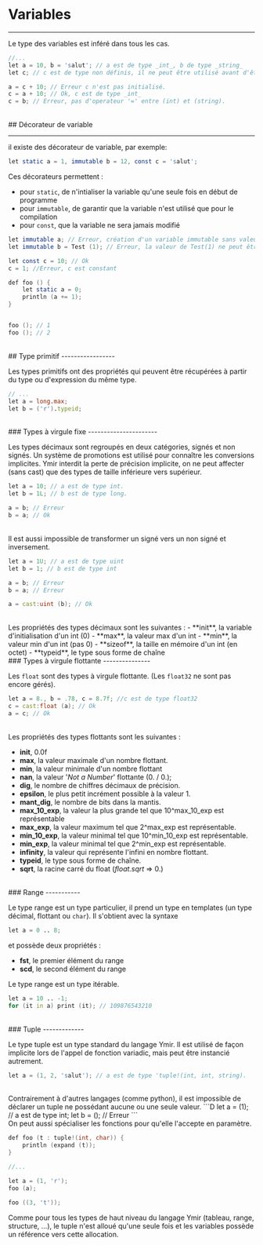 # Variables
 <hr>

Le type des variables est inféré dans tous les cas.

```D
//...
let a = 10, b = 'salut'; // a est de type _int_, b de type _string_
let c; // c est de type non définis, il ne peut être utilisé avant d'être affecté.

a = c + 10; // Erreur c n'est pas initialisé.
c = a + 10; // Ok, c est de type _int_
c = b; // Erreur, pas d'operateur '=' entre (int) et (string).

```

<br>
## Décorateur de variable
<hr>

il existe des décorateur de variable, par exemple:
```D
let static a = 1, immutable b = 12, const c = 'salut';
```

Ces décorateurs permettent : 
- pour `static`, de n'intialiser la variable qu'une seule fois en début de programme
- pour `immutable`, de garantir que la variable n'est utilisé que pour le compilation
- pour `const`, que la variable ne sera jamais modifié

```D
let immutable a; // Erreur, création d'un variable immutable sans valeur
let immutable b = Test (1); // Erreur, la valeur de Test(1) ne peut être connu à la compilation

let const c = 10; // Ok
c = 1; //Erreur, c est constant

def foo () {
	let static a = 0;
	println (a += 1);
}


foo (); // 1
foo (); // 2

```


<br>
## Type primitif
-----------------

Les types primitifs ont des propriétés qui peuvent être récupérées à partir du type ou d'expression du même type.
```D
// ...
let a = long.max;
let b = ('r').typeid;
```


<br>
### Types à virgule fixe
----------------------

Les types décimaux sont regroupés en deux catégories, signés et non signés.
Un système de promotions est utilisé pour connaître les conversions implicites.
Ymir interdit la perte de précision implicite, on ne peut affecter (sans cast) que des types de taille inférieure vers supérieur.

```D
let a = 10; // a est de type int.
let b = 1L; // b est de type long.

a = b; // Erreur 
b = a; // Ok

```

<br>
Il est aussi impossible de transformer un signé vers un non signé et inversement.

```D
let a = 1U; // a est de type uint
let b = 1; // b est de type int

a = b; // Erreur
b = a; // Erreur

a = cast:uint (b); // Ok

```

<br>
Les propriétés des types décimaux sont les suivantes : 
- **init**, la variable d'initialisation d'un int (0)
- **max**, la valeur max d'un int
- **min**, la valeur min d'un int (pas 0)
- **sizeof**, la taille en mémoire d'un int (en octet)
- **typeid**, le type sous forme de chaîne


<br>
### Types à virgule flottante
---------------

Les `float` sont des types à virgule flottante.
(Les `float32` ne sont pas encore gérés).    

```D
let a = 8., b = .78, c = 8.7f; //c est de type float32 
c = cast:float (a); // Ok
a = c; // Ok

```

<br>
Les propriétés des types flottants sont les suivantes :
    
- **init**, 0.0f
- **max**, la valeur maximale d'un nombre flottant.
- **min**, la valeur minimale d'un nombre flottant
- **nan**, la valeur '_Not a Number_' flottante (0. / 0.);
- **dig**, le nombre de chiffres décimaux de précision.
- **epsilon**, le plus petit incrément possible à la valeur 1.
- **mant_dig**, le nombre de bits dans la mantis.
- **max_10_exp**, la valeur la plus grande tel que 10^max_10_exp est représentable
- **max_exp**, la valeur maximum tel que 2^max_exp est représentable.
- **min_10_exp**, la valeur minimal tel que 10^min_10_exp est représentable.
- **min_exp**, la valeur minimal tel que 2^min_exp est représentable.
- **infinity**, la valeur qui représente l'infini en nombre flottant.
- **typeid**, le type sous forme de chaîne.
- **sqrt**, la racine carré du float (_float.sqrt_ => 0.)

<br>
 ### Range
-----------

Le type range est un type particulier, il prend un type en templates (un type décimal, flottant ou `char`).
Il s'obtient avec la syntaxe 

```D
let a = 0 .. 8;
```

et possède deux propriétés :
 - **fst**, le premier élément du range
 - **scd**, le second élément du range

 
Le type range est un type itérable.

```D
let a = 10 .. -1;
for (it in a) print (it); // 109876543210
```
     

<br>
### Tuple
-------------

Le type tuple est un type standard du langage Ymir. Il est utilisé de façon implicite lors de l'appel de fonction variadic, mais peut être instancié autrement.

```D
let a = (1, 2, 'salut'); // a est de type 'tuple!(int, int, string).

```
<br>
Contrairement à d'autres langages (comme python), il est impossible de déclarer un tuple ne possédant aucune ou une seule valeur.
```D
let a = (1); // a est de type int;
let b = (); // Erreur
```

<br>
On peut aussi spécialiser les fonctions pour qu'elle l'accepte en paramètre.

```D
def foo (t : tuple!(int, char)) {
    println (expand (t));
}

//...

let a = (1, 'r');
foo (a);

foo ((3, 't'));

```

Comme pour tous les types de haut niveau du langage Ymir (tableau, range, structure, ...), le tuple n'est alloué qu'une seule fois et les variables possède un référence vers cette allocation.
    
